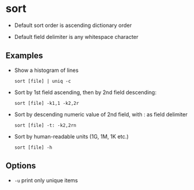 # sort

* Default sort order is ascending dictionary order

* Default field delimiter is any whitespace character

## Examples

* Show a histogram of lines

  `sort [file] | uniq -c`

* Sort by 1st field ascending, then by 2nd field descending:

  `sort [file] -k1,1 -k2,2r`

* Sort by descending numeric value of 2nd field, with : as field delimiter

  `sort [file] -t: -k2,2rn`

* Sort by human-readable units (1G, 1M, 1K etc.)

  `sort [file] -h`

## Options

* `-u` print only unique items

